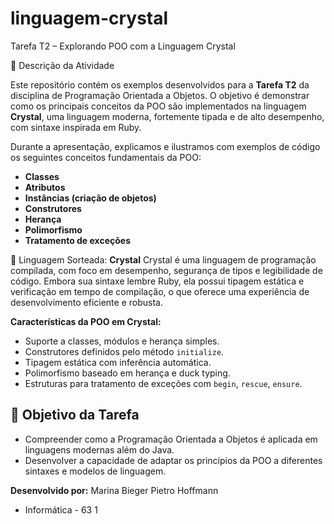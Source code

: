 # linguagem-crystal

Tarefa T2 – Explorando POO com a Linguagem Crystal

📌 Descrição da Atividade

Este repositório contém os exemplos desenvolvidos para a **Tarefa T2** da disciplina de Programação Orientada a Objetos. O objetivo é demonstrar como os principais conceitos da POO são implementados na linguagem **Crystal**, uma linguagem moderna, fortemente tipada e de alto desempenho, com sintaxe inspirada em Ruby.

Durante a apresentação, explicamos e ilustramos com exemplos de código os seguintes conceitos fundamentais da POO:
* **Classes**
* **Atributos**
* **Instâncias (criação de objetos)**
* **Construtores**
* **Herança**
* **Polimorfismo**
* **Tratamento de exceções**

💎 Linguagem Sorteada: **Crystal**
Crystal é uma linguagem de programação compilada, com foco em desempenho, segurança de tipos e legibilidade de código. Embora sua sintaxe lembre Ruby, ela possui tipagem estática e verificação em tempo de compilação, o que oferece uma experiência de desenvolvimento eficiente e robusta.

**Características da POO em Crystal:**

* Suporte a classes, módulos e herança simples.
* Construtores definidos pelo método `initialize`.
* Tipagem estática com inferência automática.
* Polimorfismo baseado em herança e duck typing.
* Estruturas para tratamento de exceções com `begin`, `rescue`, `ensure`.

## 🎯 Objetivo da Tarefa

* Compreender como a Programação Orientada a Objetos é aplicada em linguagens modernas além do Java.
* Desenvolver a capacidade de adaptar os princípios da POO a diferentes sintaxes e modelos de linguagem.

**Desenvolvido por:**
Marina Bieger
Pietro Hoffmann
- Informática - 63 1
